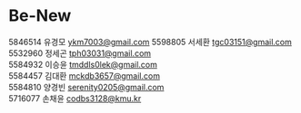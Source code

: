 # Be-New

5846514 유경모 ykm7003@gmail.com 
5598805 서세환 tgc03151@gmail.com  
5532960 정세곤 tph03031@gmail.com  
5584932 이승윤 tmddls0lek@gmail.com  
5584457 김대환 mckdb3657@gmail.com  
5584810 양경빈 serenity0205@gmail.com <br>
5716077 손채윤 codbs3128@kmu.kr



